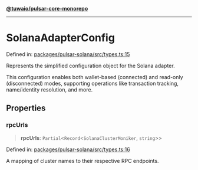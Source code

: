 [**@tuwaio/pulsar-core-monorepo**](../../../README.md)

***

# SolanaAdapterConfig

Defined in: [packages/pulsar-solana/src/types.ts:15](https://github.com/TuwaIO/pulsar-core/blob/0e38c45af47a22f2964c34317a312727e4eff883/packages/pulsar-solana/src/types.ts#L15)

Represents the simplified configuration object for the Solana adapter.

This configuration enables both wallet-based (connected) and read-only (disconnected) modes,
supporting operations like transaction tracking, name/identity resolution, and more.

## Properties

### rpcUrls

> **rpcUrls**: `Partial`\<`Record`\<`SolanaClusterMoniker`, `string`\>\>

Defined in: [packages/pulsar-solana/src/types.ts:16](https://github.com/TuwaIO/pulsar-core/blob/0e38c45af47a22f2964c34317a312727e4eff883/packages/pulsar-solana/src/types.ts#L16)

A mapping of cluster names to their respective RPC endpoints.
